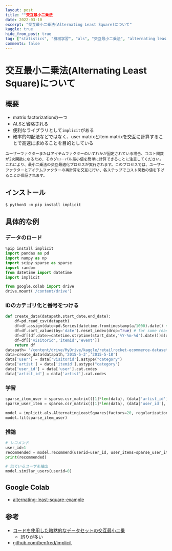 ```yaml
---
layout: post
title: ""交互最小二乗法
date: 2022-03-10
excerpt: "交互最小二乗法(Alternating Least Square)について"
kaggle: true
hide_from_post: true
tag: ["statistics", "機械学習", "als", "交互最小二乗法", "alternating least square", "python"]
comments: false
---
```


# 交互最小二乗法(Alternating Least Square)について

## 概要
 - matrix factorizationの一つ
 - ALSと省略される
 - 便利なライブラリとして`implicit`がある
 - 確率的勾配法などではなく、user matrixとitem matrixを交互に計算することで高速に求めることを目的としている

```
ユーザーファクターまたはアイテムファクターのいずれかが固定されている場合、コスト関数が2次関数になるため、そのグローバル最小値を簡単に計算できることに注意してください。これにより、最小二乗法の交互最適化プロセスが実行されます。このプロセスでは、ユーザーファクターとアイテムファクターの再計算を交互に行い、各ステップでコスト関数の値を下げることが保証されます。
```

## インストール

```console
$ python3 -m pip install implicit
```


## 具体的な例

### データのロード

```python
%pip install implicit
import pandas as pd
import numpy as np
import scipy.sparse as sparse
import random
from datetime import datetime
import implicit 

from google.colab import drive
drive.mount('/content/drive')
```

### IDのカテゴリ化と番号をつける

```python
def create_data(datapath,start_date,end_date):
    df=pd.read_csv(datapath)
    df=df.assign(date=pd.Series(datetime.fromtimestamp(a/1000).date() for a in df.timestamp))
    df=df.sort_values(by='date').reset_index(drop=True) # for some reasons RetailRocket did NOT sort data by date
    df=df[(df.date>=datetime.strptime(start_date,'%Y-%m-%d').date())&(df.date<=datetime.strptime(end_date,'%Y-%m-%d').date())]
    df=df[['visitorid','itemid','event']]
    return df
datapath= '/content/drive/MyDrive/kaggle/retailrocket-ecommerce-dataset/events.csv'
data=create_data(datapath,'2015-5-3','2015-5-18')
data['user'] = data['visitorid'].astype("category")
data['artist'] = data['itemid'].astype("category")
data['user_id'] = data['user'].cat.codes
data['artist_id'] = data['artist'].cat.codes
```

### 学習

```python
sparse_item_user = sparse.csr_matrix(([1]*len(data), (data['artist_id'], data['user_id'])))
sparse_user_item = sparse.csr_matrix(([1]*len(data), (data['user_id'], data['artist_id'])))

model = implicit.als.AlternatingLeastSquares(factors=20, regularization=0.1, iterations=5)
model.fit(sparse_item_user)
```

### 推論

```python
# レコメンド
user_id=1
recommended = model.recommend(userid=user_id, user_items=sparse_user_item[user_id])
print(recommended)

# 似ているユーザを抽出
model.similar_users(userid=0)
```

## Google Colab
 - [alternating-least-square-example](https://colab.research.google.com/drive/1qEAFTuepqE3IwuwJ5cFMvDzPV2WVVrXy?usp=sharing)

## 参考
 - [コードを使用した暗黙的なデータセットの交互最小二乗](https://towardsdatascience.com/alternating-least-square-for-implicit-dataset-with-code-8e7999277f4b)
   - 誤りが多い
 - [github.com/benfred/implicit](https://github.com/benfred/implicit)

